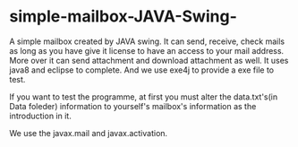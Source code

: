 # simple-mailbox-JAVA-Swing-
A simple mailbox created by JAVA swing. It can send, receive, check mails as long as you have give it license to have an access to your mail address. More over it can send attachment and download attachment as well. It uses java8 and eclipse to complete. And we use exe4j to provide a exe file to test.

If you want to test the programme, at first you must alter the data.txt's(in Data foleder) information to yourself's mailbox's information as the introduction in it.

We use the javax.mail and javax.activation.
